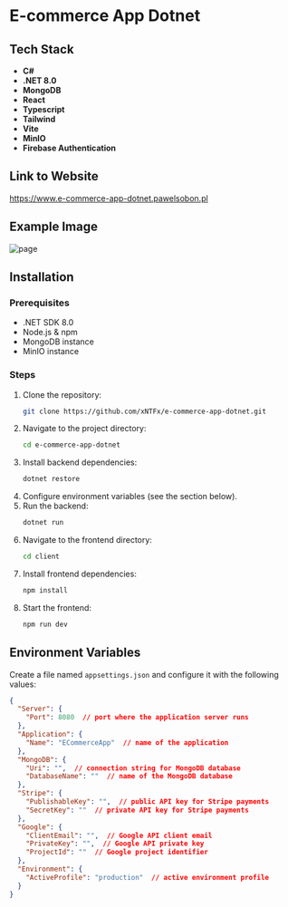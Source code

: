# E-commerce App Dotnet

## Tech Stack

- **C#**
- **.NET 8.0**
- **MongoDB**
- **React**
- **Typescript**
- **Tailwind**
- **Vite**
- **MinIO**
- **Firebase Authentication**

## Link to Website

https://www.e-commerce-app-dotnet.pawelsobon.pl

## Example Image

![page](https://github.com/xNTFx/Shopping-page/assets/135262384/a14fba0f-223c-4cd1-9678-899687d092a7)

## Installation

### Prerequisites
- .NET SDK 8.0
- Node.js & npm
- MongoDB instance
- MinIO instance

### Steps
1. Clone the repository:
   ```sh
   git clone https://github.com/xNTFx/e-commerce-app-dotnet.git
   ```
2. Navigate to the project directory:
   ```sh
   cd e-commerce-app-dotnet
   ```
3. Install backend dependencies:
   ```sh
   dotnet restore
   ```
4. Configure environment variables (see the section below).
5. Run the backend:
   ```sh
   dotnet run
   ```
6. Navigate to the frontend directory:
   ```sh
   cd client
   ```
7. Install frontend dependencies:
   ```sh
   npm install
   ```
8. Start the frontend:
   ```sh
   npm run dev
   ```

## Environment Variables

Create a file named `appsettings.json` and configure it with the following values:

```json
{
  "Server": {
    "Port": 8080  // port where the application server runs
  },
  "Application": {
    "Name": "ECommerceApp"  // name of the application
  },
  "MongoDB": {
    "Uri": "",  // connection string for MongoDB database
    "DatabaseName": ""  // name of the MongoDB database
  },
  "Stripe": {
    "PublishableKey": "",  // public API key for Stripe payments
    "SecretKey": ""  // private API key for Stripe payments
  },
  "Google": {
    "ClientEmail": "",  // Google API client email
    "PrivateKey": "",  // Google API private key
    "ProjectId": ""  // Google project identifier
  },
  "Environment": {
    "ActiveProfile": "production"  // active environment profile
  }
}
```

